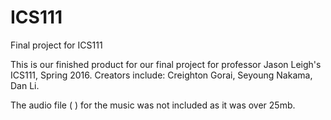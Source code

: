 # ICS111
Final project for ICS111

This is our finished product for our final project for professor Jason Leigh's ICS111, Spring 2016. Creators include: Creighton Gorai, Seyoung Nakama, Dan Li.

The audio file ( ) for the music was not included as it was over 25mb.
